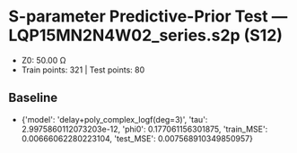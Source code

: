 # S-parameter Predictive-Prior Test — LQP15MN2N4W02_series.s2p (S12)
- Z0: 50.00 Ω
- Train points: 321  |  Test points: 80

## Baseline
- {'model': 'delay+poly_complex_logf(deg=3)', 'tau': 2.9975860112073203e-12, 'phi0': 0.177061156301875, 'train_MSE': 0.00666062280223104, 'test_MSE': 0.007568910349850957}
